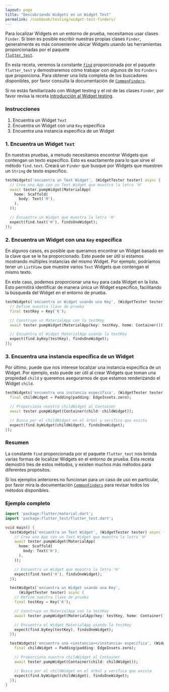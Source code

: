 ```yaml
---
layout: page
title: "Descubriendo Widgets en un Widget Test"
permalink: /cookbook/testing/widget-test-finders/
---
```


Para localizar Widgets en un entorno de prueba, necesitamos usar clases `Finder`. Si bien es posible escribir nuestras propias clases `Finder`, generalmente es más conveniente ubicar Widgets usando las herramientas proporcionadas por el paquete  
[`flutter_test`](https://docs.flutter.io/flutter/flutter_test/flutter_test-library.html).

En esta receta, veremos la constante
[`find`](https://docs.flutter.io/flutter/flutter_test/find-constant.html)
proporcionada por el paquete `flutter_test` y demostraremos cómo trabajar con algunos de los `Finders` que proporciona. Para obtener una lista completa de los buscadores disponibles, por favor consulta la documentación de 
[`CommonFinders`](https://docs.flutter.io/flutter/flutter_driver/CommonFinders-class.html).

Si no estás familiarizado con Widget testing y el rol de las clases `Finder`, 
por favor revisa la receta 
[Introducción al Widget testing](/cookbook/testing/widget-test-introduction/). 

### Instrucciones

  1. Encuentra un Widget `Text` 
  2. Encuentra un Widget con una `Key` específica
  3. Encuentra una instancia específica de un Widget

### 1. Encuentra un Widget `Text`

En nuestras pruebas, a menudo necesitamos encontrar Widgets que contengan un texto específico. Esto es exactamente para lo que sirve el método `find.text`. Creará un `Finder` que busque por Widgets que muestren un `String` de texto específico.

<!-- skip -->
```dart
testWidgets('encuentra un Text Widget', (WidgetTester tester) async {
  // Crea una App con un Text Widget que muestra la letra 'H'
  await tester.pumpWidget(MaterialApp(
    home: Scaffold(
      body: Text('H'),
    ),
  ));

  // Encuentra un Widget que muestra la letra 'H'
  expect(find.text('H'), findsOneWidget);
});
```

### 2. Encuentra un Widget con una `Key` específica

En algunos casos, es posible que queramos encontrar un Widget basado en la clave que se le ha proporcionado. Esto puede ser útil si estamos mostrando múltiples instancias del mismo Widget. Por ejemplo, podríamos tener un `ListView` que muestre varios `Text` Widgets que contengan el mismo texto.

En este caso, podemos proporcionar una `Key` para cada Widget en la lista. Esto permitirá identificar de manera única un Widget específico, facilitando la búsqueda del Widget en el entorno de prueba.

<!-- skip -->
```dart
testWidgets('encuentra un Widget usando una Key', (WidgetTester tester) async {
  // Define nuestra llave de prueba
  final testKey = Key('K');

  // Construye un MaterialApp con la testKey
  await tester.pumpWidget(MaterialApp(key: testKey, home: Container()));

  // Encuentra el Widget MaterialApp usando la testKey
  expect(find.byKey(testKey), findsOneWidget);
});
```

### 3. Encuentra una instancia específica de un Widget

Por último, puede que nos interese localizar una instancia específica de un Widget.
Por ejemplo, esto puede ser útil al crear Widgets que toman una propiedad `child` 
y queremos asegurarnos de que estamos renderizando el Widget `child`.

<!-- skip -->
```dart
testWidgets('encuentra una instancia específica', (WidgetTester tester) async {
  final childWidget = Padding(padding: EdgeInsets.zero);

  // Proporciona nuestro childWidget al Container
  await tester.pumpWidget(Container(child: childWidget));

  // Busca por el childWidget en el árbol y verifica que exista
  expect(find.byWidget(childWidget), findsOneWidget);
});
```

### Resumen

La constante `find` proporcionada por el paquete `flutter_test` nos brinda varias formas de localizar Widgets en el entorno de prueba. Esta receta demostró tres de estos métodos, y existen muchos más métodos para diferentes propósitos.

Si los ejemplos anteriores no funcionan para un caso de uso en particular, por favor mira la documentación 
[`CommonFinders`](https://docs.flutter.io/flutter/flutter_driver/CommonFinders-class.html)
para revisar todos los métodos disponibles. 

### Ejemplo completo

```dart
import 'package:flutter/material.dart';
import 'package:flutter_test/flutter_test.dart';

void main() {
  testWidgets('encuentra un Text Widget', (WidgetTester tester) async {
    // Crea una App con un Text Widget que muestra la letra 'H'
    await tester.pumpWidget(MaterialApp(
      home: Scaffold(
        body: Text('H'),
      ),
    ));

    // Encuentra un Widget que muestra la letra 'H'
    expect(find.text('H'), findsOneWidget);
  });

  testWidgets('encuentra un Widget usando una Key',
      (WidgetTester tester) async {
    // Define nuestra llave de prueba
    final testKey = Key('K');

    // Construye un MaterialApp con la testKey
    await tester.pumpWidget(MaterialApp(key: testKey, home: Container()));

    // Encuentra el Widget MaterialApp usando la testKey
    expect(find.byKey(testKey), findsOneWidget);
  });

  testWidgets('encuentra una <instancia></instancia> específica', (WidgetTester tester) async {
    final childWidget = Padding(padding: EdgeInsets.zero);

    // Proporciona nuestro childWidget al Container
    await tester.pumpWidget(Container(child: childWidget));

    // Busca por el childWidget en el árbol y verifica que exista
    expect(find.byWidget(childWidget), findsOneWidget);
  });
}
```
